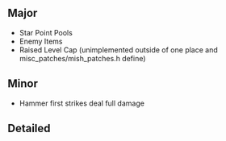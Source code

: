 ## Major

- Star Point Pools
- Enemy Items
- Raised Level Cap (unimplemented outside of one place and misc_patches/mish_patches.h define)

## Minor
- Hammer first strikes deal full damage

## Detailed

